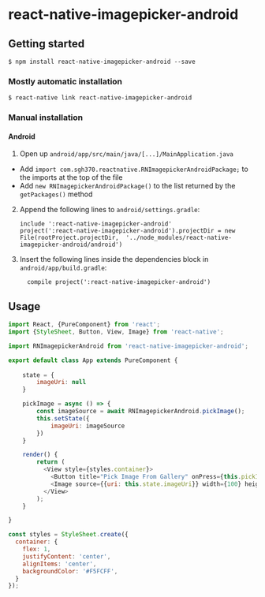 
# react-native-imagepicker-android

## Getting started

`$ npm install react-native-imagepicker-android --save`

### Mostly automatic installation

`$ react-native link react-native-imagepicker-android`

### Manual installation


#### Android

1. Open up `android/app/src/main/java/[...]/MainApplication.java`
  - Add `import com.sgh370.reactnative.RNImagepickerAndroidPackage;` to the imports at the top of the file
  - Add `new RNImagepickerAndroidPackage()` to the list returned by the `getPackages()` method
2. Append the following lines to `android/settings.gradle`:
  	```
  	include ':react-native-imagepicker-android'
  	project(':react-native-imagepicker-android').projectDir = new File(rootProject.projectDir, 	'../node_modules/react-native-imagepicker-android/android')
  	```
3. Insert the following lines inside the dependencies block in `android/app/build.gradle`:
  	```
      compile project(':react-native-imagepicker-android')
  	```


## Usage
```javascript
import React, {PureComponent} from 'react';
import {StyleSheet, Button, View, Image} from 'react-native';

import RNImagepickerAndroid from 'react-native-imagepicker-android';

export default class App extends PureComponent {
    
    state = {
        imageUri: null
    }

    pickImage = async () => {
        const imageSource = await RNImagepickerAndroid.pickImage();
        this.setState({
            imageUri: imageSource
        })
    }

    render() {
        return (
          <View style={styles.container}>
            <Button title="Pick Image From Gallery" onPress={this.pickImage} />
            <Image source={{uri: this.state.imageUri}} width={100} height={100} />
          </View>
        );
    }

}

const styles = StyleSheet.create({
  container: {
    flex: 1,
    justifyContent: 'center',
    alignItems: 'center',
    backgroundColor: '#F5FCFF',
  }
});
```
  

